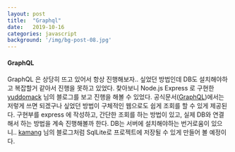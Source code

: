 ```yaml
---
layout: post
title:  "Graphql"
date:   2019-10-16
categories: javascript
background: '/img/bg-post-08.jpg'
---
```


#### GraphQL 
GraphQL 은 상당히 뜨고 있어서 항상 진행해보자.. 싶었던 방법인데 DB도 설치해야하고 복잡할거 같아서 진행을 못하고 있었다.
찾아보니 Node.js Express 로 구현한 [yuddomack][yuddomack] 님의 블로그를 보고 진행을 해볼 수 있었다. 
공식문서([GraphQL][GraphQL])에서는 저렇게 쓰면 되겠구나 싶었던 방법이 구체적인 웹으로도 쉽게 조회를 할 수 있게 제공된다.
구현부를 express 에 작성하고, 간단한 조회를 하는 방법이 있고, 실제 DB와 연결해서 하는 방법을 계속 진행해볼까 한다. 
DB는 서버에 설치해야하는 번거로움이 있으니.. [kamang][kamang] 님의 블로그처럼 SqlLite로 프로젝트에 저장될 수 있게 만들어 볼 예정이다.


[GraphQL]: https://graphql.org/learn/
[Express]: https://expressjs.com/ko/
[yuddomack]: https://yuddomack.tistory.com/entry/expressgraphql-%EC%8B%9C%EC%9E%91%ED%95%98%EA%B8%B0Hello-World-Guide
[kamang]: https://kamang-it.tistory.com/entry/NodeJSExpressSQLiteNodejs-express%EC%83%81%EC%97%90%EC%84%9C-SQLite%EC%97%B0%EB%8F%99%ED%95%98%EA%B8%B0%ED%9A%8C%EC%9B%90%EA%B0%80%EC%9E%85%EC%9D%84-%EC%98%88%EC%A0%9C%EB%A1%9C-%EB%A7%8C%EB%93%A4%EA%B8%B0
